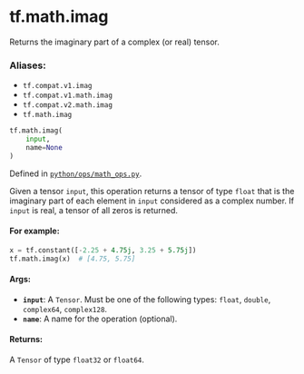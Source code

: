 <div itemscope itemtype="http://developers.google.com/ReferenceObject">
<meta itemprop="name" content="tf.math.imag" />
<meta itemprop="path" content="Stable" />
</div>

# tf.math.imag

Returns the imaginary part of a complex (or real) tensor.

### Aliases:

* `tf.compat.v1.imag`
* `tf.compat.v1.math.imag`
* `tf.compat.v2.math.imag`
* `tf.math.imag`

``` python
tf.math.imag(
    input,
    name=None
)
```



Defined in [`python/ops/math_ops.py`](/code/stable/tensorflow/python/ops/math_ops.py).

<!-- Placeholder for "Used in" -->

Given a tensor `input`, this operation returns a tensor of type `float` that
is the imaginary part of each element in `input` considered as a complex
number. If `input` is real, a tensor of all zeros is returned.

#### For example:



```python
x = tf.constant([-2.25 + 4.75j, 3.25 + 5.75j])
tf.math.imag(x)  # [4.75, 5.75]
```

#### Args:


* <b>`input`</b>: A `Tensor`. Must be one of the following types: `float`, `double`,
  `complex64`, `complex128`.
* <b>`name`</b>: A name for the operation (optional).


#### Returns:

A `Tensor` of type `float32` or `float64`.
